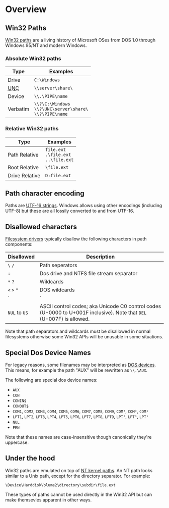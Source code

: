 # Overview

## Win32 Paths

[Win32 paths](./Win32.md) are a living history of Microsoft OSes from DOS 1.0 through Windows 95/NT and modern Windows.

### Absolute Win32 paths

|Type|Examples|
|--|--|
|Drive|`C:\Windows`|
|<abbr title="Universal Naming Convention">UNC</abbr>|`\\server\share\`|
|Device|`\\.\PIPE\name`|`\??\PIPE\name`|
|Verbatim|`\\?\C:\Windows`<br>`\\?\UNC\server\share\`<br>`\\?\PIPE\name`|

### Relative Win32 paths

|Type|Examples|
|---|---|
|Path Relative|`file.ext`<br>`.\file.ext`<br>`..\file.ext`|
|Root Relative|`\file.ext`|
|Drive Relative|`D:file.ext`|

## Path character encoding

Paths are [UTF-16 strings](./Strings.md). Windows allows using other encodings (including UTF-8) but these are all lossily converted to and from UTF-16.

## Disallowed characters

[Filesystem drivers](./Filesystems.md) typically disallow the following characters in path components:

|Disallowed|Description|
|--|--|
|`\` `/`|Path seperators|
|`:`|Dos drive and NTFS file stream separator|
|`*` `?`|Wildcards|
|`<` `>` `"`|DOS wildcards|
|`|`|Pipe|
|`NUL` to `US`|ASCII control codes; aka Unicode C0 control codes (U+0000 to U+001F inclusive). Note that `DEL` (U+007F) is allowed.|

Note that path separators and wildcards must be disallowed in normal filesystems otherwise some Win32 APIs will be unusable in some situations.

## Special Dos Device Names

For legacy reasons, some filenames may be interpreted as [DOS devices](./Special%20Dos%20Device%20Names.md). This means, for example the path "AUX" will be rewritten as `\\.\AUX`.

The following are special dos device names:

* `AUX`
* `CON`
* `CONIN$`
* `CONOUT$`
* `COM1`, `COM2`, `COM3`, `COM4`, `COM5`, `COM6`, `COM7`, `COM8`, `COM9`, `COM²`, `COM³`, `COM¹`
* `LPT1`, `LPT2`, `LPT3`, `LPT4`, `LPT5`, `LPT6`, `LPT7`, `LPT8`, `LPT9`, `LPT²`, `LPT³`, `LPT¹`
* `NUL`
* `PRN`

Note that these names are case-insensitive though canonically they're uppercase.

## Under the hood

Win32 paths are emulated on top of [NT kernel paths](./NT.md). An NT path looks similar to a Unix path, except for the directory separator. For example:

    \Device\HarddiskVolume2\directory\subdir\file.ext

These types of paths cannot be used directly in the Win32 API but can make themsevles apparent in other ways.
